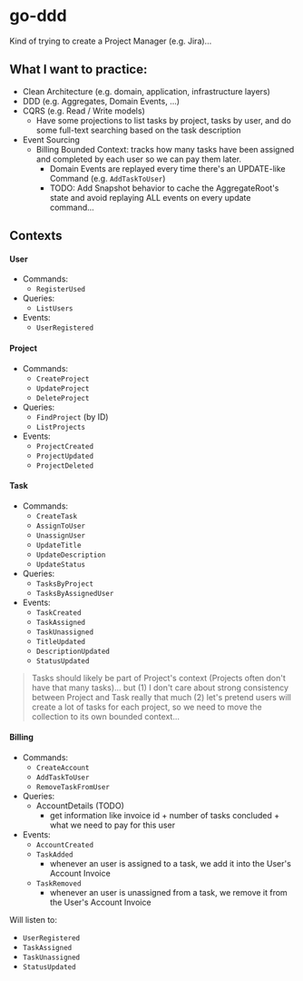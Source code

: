 # go-ddd

Kind of trying to create a Project Manager (e.g. Jira)...

## What I want to practice:
- Clean Architecture (e.g. domain, application, infrastructure layers) 
- DDD (e.g. Aggregates, Domain Events, ...)
- CQRS (e.g. Read / Write models)
  - Have some projections to list tasks by project, tasks by user, and do some full-text searching based on the task description
- Event Sourcing
  - Billing Bounded Context: tracks how many tasks have been assigned and completed by each user so we can pay them later. 
    - Domain Events are replayed every time there's an UPDATE-like Command (e.g. `AddTaskToUser`)
    - TODO: Add Snapshot behavior to cache the AggregateRoot's state and avoid replaying ALL events on every update command...


## Contexts

#### User
- Commands: 
  - `RegisterUsed`
- Queries: 
  - `ListUsers`
- Events: 
  - `UserRegistered`

#### Project
- Commands: 
  - `CreateProject`
  - `UpdateProject`
  - `DeleteProject`
- Queries: 
  - `FindProject` (by ID)
  - `ListProjects`
- Events: 
  - `ProjectCreated`
  - `ProjectUpdated`
  - `ProjectDeleted`

#### Task
- Commands: 
  - `CreateTask`
  - `AssignToUser`
  - `UnassignUser`
  - `UpdateTitle`
  - `UpdateDescription`
  - `UpdateStatus`
- Queries:
  - `TasksByProject`
  - `TasksByAssignedUser`
- Events: 
  - `TaskCreated`
  - `TaskAssigned`
  - `TaskUnassigned`
  - `TitleUpdated`
  - `DescriptionUpdated`
  - `StatusUpdated`


> Tasks should likely be part of Project's context (Projects often don't have that many tasks)... but (1) I don't care about strong consistency between Project and Task really that much (2) let's pretend users will create a lot of tasks for each project, so we need to move the collection to its own bounded context...

#### Billing
- Commands:
  - `CreateAccount`
  - `AddTaskToUser`
  - `RemoveTaskFromUser`
- Queries:
  - AccountDetails (TODO)
    - get information like invoice id + number of tasks concluded + what we need to pay for this user
- Events:
  - `AccountCreated`
  - `TaskAdded`
    - whenever an user is assigned to a task, we add it into the User's Account Invoice
  - `TaskRemoved`
    - whenever an user is unassigned from a task, we remove it from the User's Account Invoice

Will listen to:
- `UserRegistered`
- `TaskAssigned`
- `TaskUnassigned`
- `StatusUpdated`